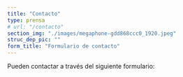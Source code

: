 ```yaml
---
title: "Contacto"
type: prensa
# url: "/contacto"
section_img: "./images/megaphone-gdd868ccc0_1920.jpeg"
struc_dep_pic: ""
form_title: "Formulario de contacto"
---
```

Pueden contactar a través del siguiente formulario:

<!-- Dirección electrónica: [prensa@universidades.gob.es](mailto:prensa@universidades.gob.es). -->